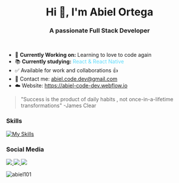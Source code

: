 <h1 align="center">Hi 👋, I'm Abiel Ortega</h1>
<h3 align="center">A passionate Full Stack Developer</h3>
<br />

- 🌱 **Currently Working on:** Learning to love to code again
- 📚 **Currently studying:** <span style="color: #61DBFB">React & React Native</span>
- ✅ Available for work and collaborations 👍
- 📧 Contact me: abiel.code.dev@gmail.com
- ☁️ Website: https://abiel-code-dev.webflow.io

> "Success is the product of daily habits 
> , not once-in-a-lifetime transformations"
> -James Clear

### Skills
[![My Skills](https://skillicons.dev/icons?i=html,css,js,react,nodejs,tailwindcss,firebase,figma,git,github,webflow)](https://skillicons.dev)

### Social Media
<p align="left">
  <a href="https://instagram.com/abiel.code.dev">
    <img src="https://skillicons.dev/icons?i=instagram" />
  </a>
  <a href="https://twitter.com/abielcodedev">
    <img src="https://skillicons.dev/icons?i=twitter" />
  </a>
  <a href="https://linkedin.com/">
    <img src="https://skillicons.dev/icons?i=linkedin" />
  </a>
</p>

<p><img align="center" src="https://github-readme-stats.vercel.app/api/top-langs?username=abiel101&show_icons=true&locale=en&layout=compact" alt="abiel101" /></p>


<!---
Abiel101/Abiel101 is a ✨ special ✨ repository because its `README.md` (this file) appears on your GitHub profile.
You can click the Preview link to take a look at your changes.
--->
